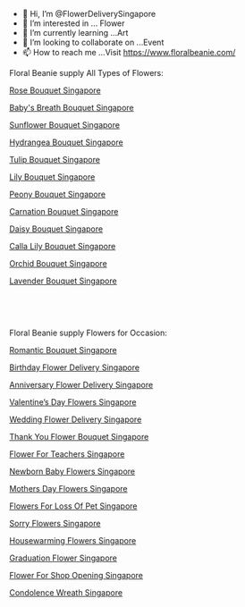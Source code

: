 - 👋 Hi, I’m @FlowerDeliverySingapore
- 👀 I’m interested in ... Flower
- 🌱 I’m currently learning ...Art
- 💞️ I’m looking to collaborate on ...Event
- 📫 How to reach me ...Visit https://www.floralbeanie.com/
<!---
FlowerDeliverySingapore/FlowerDeliverySingapore is a ✨ special ✨ repository because its `README.md` (this file) appears on your GitHub profile.
You can click the Preview link to take a look at your changes.
--->
<p>Floral Beanie supply All Types of Flowers:</p>
<p><a title="Rose Bouquet Singapore" href="https://www.floralbeanie.com/flower-bouquet/">Rose Bouquet Singapore</a></p>
<p><a title="Baby's Breath Bouquet Singapore" href="https://www.floralbeanie.com/flower-bouquet/babys-breath-bouquet/">Baby's Breath Bouquet Singapore</a></p>
<p><a title="Sunflower Bouquet Singapore" href="https://www.floralbeanie.com/flower-bouquet/sunflower-bouquet/">Sunflower Bouquet Singapore</a></p>
<p><a title="Hydrangea Bouquet Singapore" href="https://www.floralbeanie.com/flower-bouquet/hydrangea-bouquet/">Hydrangea Bouquet Singapore</a></p>
<p><a title="Tulip Bouquet Singapore" href="https://www.floralbeanie.com/flower-bouquet/tulip-bouquet/">Tulip Bouquet Singapore</a></p>
<p><a title="Lily Bouquet Singapore" href="https://www.floralbeanie.com/flower-bouquet/lily-bouquet/">Lily Bouquet Singapore</a></p>
<p><a title="Peony Bouquet Singapore" href="https://www.floralbeanie.com/flower-bouquet/peony-bouquet/">Peony Bouquet Singapore</a></p>
<p><a title="Carnation Bouquet Singapore" href="https://www.floralbeanie.com/flower-bouquet/carnation-bouquet/">Carnation Bouquet Singapore</a></p>
<p><a title="Daisy Bouquet Singapore" href="https://www.floralbeanie.com/flower-bouquet/daisy-bouquet/">Daisy Bouquet Singapore</a></p>
<p><a title="Calla Lily Bouquet Singapore" href="https://www.floralbeanie.com/flower-bouquet/calla-lily-bouquet/">Calla Lily Bouquet Singapore</a></p>
<p><a title="Orchid Bouquet Singapore" href="https://www.floralbeanie.com/flower-bouquet/orchid-bouquet/">Orchid Bouquet Singapore</a></p>
<p><a title="Lavender Bouquet Singapore" href="https://www.floralbeanie.com/flower-bouquet/lavender-bouquet/">Lavender Bouquet Singapore</a></p>
<p>&nbsp;</p>
<p>&nbsp;</p>
<p>Floral Beanie supply Flowers for Occasion:</p>
<p><a title="Romantic Bouquet Singapore" href="https://www.floralbeanie.com/occasion/romantic-bouquet/">Romantic Bouquet Singapore</a></p>
<p><a title="Birthday Flower Delivery Singapore" href="https://www.floralbeanie.com/occasion/birthday-flower-delivery/">Birthday Flower Delivery Singapore</a></p>
<p><a title="Anniversary Flower Delivery Singapore" href="https://www.floralbeanie.com/occasion/anniversary-flower-delivery/">Anniversary Flower Delivery Singapore</a></p>
<p><a title="Valentine&rsquo;s Day Flowers Singapore" href="https://www.floralbeanie.com/occasion/valentines-day-flowers/">Valentine&rsquo;s Day Flowers Singapore</a></p>
<p><a title="Wedding Flower Delivery Singapore" href="https://www.floralbeanie.com/occasion/wedding-flower-delivery/">Wedding Flower Delivery Singapore</a></p>
<p><a title="Thank You Flower Bouquet Singapore" href="https://www.floralbeanie.com/occasion/thank-you-flower-bouquet/">Thank You Flower Bouquet Singapore</a></p>
<p><a title="Flower For Teachers Singapore" href="https://www.floralbeanie.com/occasion/flower-for-teachers/">Flower For Teachers Singapore</a></p>
<p><a title="Newborn Baby Flowers Singapore" href="https://www.floralbeanie.com/occasion/newborn-baby-flowers/">Newborn Baby Flowers Singapore</a></p>
<p><a title="Mothers Day Flowers Singapore" href="https://www.floralbeanie.com/occasion/mothers-day-flowers/">Mothers Day Flowers Singapore</a></p>
<p><a title="Flowers For Loss Of Pet Singapore" href="https://www.floralbeanie.com/occasion/flowers-for-loss-of-pet/">Flowers For Loss Of Pet Singapore</a></p>
<p><a title="Sorry Flowers Singapore" href="https://www.floralbeanie.com/occasion/sorry-flowers/">Sorry Flowers Singapore</a></p>
<p><a title="Housewarming Flowers Singapore" href="https://www.floralbeanie.com/occasion/housewarming-flowers/">Housewarming Flowers Singapore</a></p>
<p><a title="Graduation Flower Singapore" href="https://www.floralbeanie.com/occasion/graduation-flower/">Graduation Flower Singapore</a></p>
<p><a title="Flower For Shop Opening Singapore" href="https://www.floralbeanie.com/occasion/flower-for-shop-opening/">Flower For Shop Opening Singapore</a></p>
<p><a title="Condolence Wreath Singapore" href="https://www.floralbeanie.com/occasion/condolence-wreath/">Condolence Wreath Singapore</a></p>
